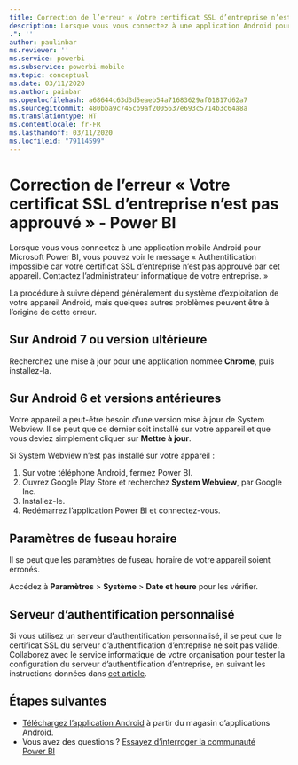 ```yaml
---
title: Correction de l’erreur « Votre certificat SSL d’entreprise n’est pas approuvé »
description: Lorsque vous vous connectez à une application Android pour Power BI, vous pouvez voir le message « Authentification impossible car votre certificat SSL d’entreprise n’est pas approuvé
.": ''
author: paulinbar
ms.reviewer: ''
ms.service: powerbi
ms.subservice: powerbi-mobile
ms.topic: conceptual
ms.date: 03/11/2020
ms.author: painbar
ms.openlocfilehash: a68644c63d3d5eaeb54a71683629af01817d62a7
ms.sourcegitcommit: 480bba9c745cb9af2005637e693c5714b3c64a8a
ms.translationtype: HT
ms.contentlocale: fr-FR
ms.lasthandoff: 03/11/2020
ms.locfileid: "79114599"
---
```

# <a name="fixing-corporate-ssl-certificate-is-untrusted---power-bi"></a>Correction de l’erreur « Votre certificat SSL d’entreprise n’est pas approuvé » - Power BI
Lorsque vous vous connectez à une application mobile Android pour Microsoft Power BI, vous pouvez voir le message « Authentification impossible car votre certificat SSL d’entreprise n’est pas approuvé par cet appareil. Contactez l’administrateur informatique de votre entreprise. » 

La procédure à suivre dépend généralement du système d’exploitation de votre appareil Android, mais quelques autres problèmes peuvent être à l’origine de cette erreur.

## <a name="on-android-7-or-later"></a>Sur Android 7 ou version ultérieure
Recherchez une mise à jour pour une application nommée **Chrome**, puis installez-la.

## <a name="on-android-6-and-earlier"></a>Sur Android 6 et versions antérieures
Votre appareil a peut-être besoin d’une version mise à jour de System Webview. Il se peut que ce dernier soit installé sur votre appareil et que vous deviez simplement cliquer sur **Mettre à jour**.

Si System Webview n’est pas installé sur votre appareil :

1. Sur votre téléphone Android, fermez Power BI.
2. Ouvrez Google Play Store et recherchez **System Webview**, par Google Inc.
3. Installez-le.
4. Redémarrez l’application Power BI et connectez-vous.

## <a name="time-zone-settings"></a>Paramètres de fuseau horaire
Il se peut que les paramètres de fuseau horaire de votre appareil soient erronés. 

Accédez à **Paramètres** > **Système** > **Date et heure** pour les vérifier.

## <a name="custom-authentication-server"></a>Serveur d’authentification personnalisé
Si vous utilisez un serveur d’authentification personnalisé, il se peut que le certificat SSL du serveur d’authentification d’entreprise ne soit pas valide. Collaborez avec le service informatique de votre organisation pour tester la configuration du serveur d’authentification d’entreprise, en suivant les instructions données dans [cet article](https://support.microsoft.com/help/3203929/using-adal-to-authenticate-from-android-devices-fails-if-additional-ce).

## <a name="next-steps"></a>Étapes suivantes
* [Téléchargez l’application Android](https://go.microsoft.com/fwlink/?LinkID=544867) à partir du magasin d’applications Android.
* Vous avez des questions ? [Essayez d’interroger la communauté Power BI](https://community.powerbi.com/) 

